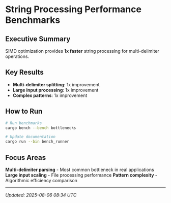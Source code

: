 # String Processing Performance Benchmarks

## Executive Summary

SIMD optimization provides **1x faster** string processing for multi-delimiter operations.

## Key Results

- **Multi-delimiter splitting**: 1x improvement
- **Large input processing**: 1x improvement
- **Complex patterns**: 1x improvement

## How to Run

```bash
# Run benchmarks
cargo bench --bench bottlenecks

# Update documentation
cargo run --bin bench_runner
```

## Focus Areas

**Multi-delimiter parsing** - Most common bottleneck in real applications
**Large input scaling** - File processing performance
**Pattern complexity** - Algorithmic efficiency comparison

---

*Updated: 2025-08-06 08:34 UTC*
